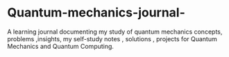 # Quantum-mechanics-journal-
A learning journal documenting my study of quantum mechanics concepts, problems ,insights, my self-study notes , solutions , projects for Quantum Mechanics and Quantum Computing.
